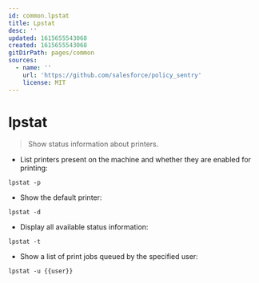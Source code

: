 ```yaml
---
id: common.lpstat
title: Lpstat
desc: ''
updated: 1615655543068
created: 1615655543068
gitDirPath: pages/common
sources:
  - name: ''
    url: 'https://github.com/salesforce/policy_sentry'
    license: MIT
---
```

# lpstat

> Show status information about printers.

- List printers present on the machine and whether they are enabled for printing:

`lpstat -p`

- Show the default printer:

`lpstat -d`

- Display all available status information:

`lpstat -t`

- Show a list of print jobs queued by the specified user:

`lpstat -u {{user}}`

